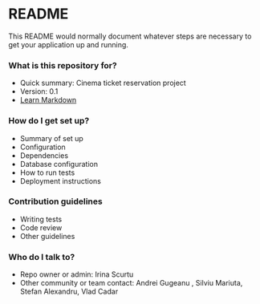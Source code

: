 # README #

This README would normally document whatever steps are necessary to get your application up and running.

### What is this repository for? ###

* Quick summary: Cinema ticket reservation project
* Version: 0.1
* [Learn Markdown](https://bitbucket.org/tutorials/markdowndemo)

### How do I get set up? ###

* Summary of set up
* Configuration
* Dependencies
* Database configuration
* How to run tests
* Deployment instructions

### Contribution guidelines ###

* Writing tests
* Code review
* Other guidelines

### Who do I talk to? ###

* Repo owner or admin: Irina Scurtu
* Other community or team contact: Andrei Gugeanu , Silviu Mariuta, Stefan Alexandru, Vlad Cadar